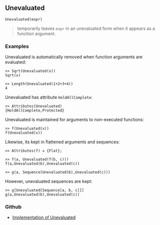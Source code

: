 ## Unevaluated

```
Unevaluated(expr)
```

> temporarily leaves `expr` in an unevaluated form when it appears as a function argument.
 
	
### Examples

Unevaluated is automatically removed when function arguments are evaluated:

```
>> Sqrt(Unevaluated(x))
Sqrt(x)

>> Length(Unevaluated(1+2+3+4))
4
```

Unevaluated has attribute `HoldAllComplete`:

```
>> Attributes(Unevaluated)
{HoldAllComplete,Protected}
```

Unevaluated is maintained for arguments to non-executed functions:

```
>> f(Unevaluated(x))
f(Unevaluated(x))
```

Likewise, its kept in flattened arguments and sequences:

```
>> Attributes(f) = {Flat};

>> f(a, Unevaluated(f(b, c)))
f(a,Unevaluated(b),Unevaluated(c))

>> g(a, Sequence(Unevaluated(b),Unevaluated(c)))
```

However, unevaluated sequences are kept:

```
>> g[Unevaluated[Sequence[a, b, c]]]
g(a,Unevaluated(b),Unevaluated(c))
```

### Github

* [Implementation of Unevaluated](https://github.com/axkr/symja_android_library/blob/master/symja_android_library/matheclipse-core/src/main/java/org/matheclipse/core/builtin/Programming.java#L3031) 
